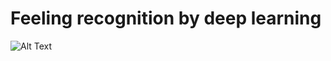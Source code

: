 # Feeling recognition by deep learning

![Alt Text](https://github.com/ArthurTlprt/SentimentRecognition/demo1avecGaetane.gif)
